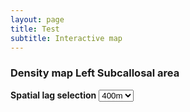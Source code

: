```yaml
---
layout: page
title: Test
subtitle: Interactive map
---
```



### Density map Left Subcallosal area

**Spatial lag selection**
<select id="variableSelect">
    <option value="CL400_X_F2_F2_LeftSCASubcallosalArea_adj">400m</option>
    <option value="CL500_X_F2_F2_LeftSCASubcallosalArea_adj">500m</option>
    <option value="CL600_X_F2_F2_LeftSCASubcallosalArea_adj">600m</option>
    <option value="CL800_X_F2_F2_LeftSCASubcallosalArea_adj">800m</option>
</select>

<!-- Container to display the map -->
<div id="mapContainer"></div>

<!-- Script to handle map display based on user selection -->
<script>
    function displayMap() {
        var selectedVariable = document.getElementById("variableSelect").value;
        
        // Code to display the map based on the selectedVariable
        var iframe = document.createElement('iframe');
        iframe.src = "maps/LISA_map_density_" + selectedVariable + ".html";
        iframe.width = "90%";
        iframe.height = "400px";
        
        // Replace the content of mapContainer with the updated map
        var mapContainer = document.getElementById("mapContainer");
        mapContainer.innerHTML = '';
        mapContainer.appendChild(iframe);
    }

    document.getElementById("variableSelect").addEventListener("change", displayMap);

    displayMap();
</script>
